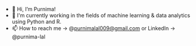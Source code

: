 - 👋 Hi, I’m Purnima!
- 👀 I'm currently working in the fields of machine learning & data analytics using Python and R.
- 📫 How to reach me -> @purnimalal009@gmail.com or LinkedIn -> @purnima-lal

<!---
purnima99/purnima99 is a ✨ special ✨ repository because its `README.md` (this file) appears on your GitHub profile.
You can click the Preview link to take a look at your changes.
--->
